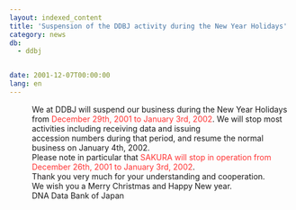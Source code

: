 ```yaml
---
layout: indexed_content
title: 'Suspension of the DDBJ activity during the New Year Holidays'
category: news
db:
  - ddbj


date: 2001-12-07T00:00:00
lang: en
---
```


<dd>We at DDBJ will suspend our business during the New Year Holidays from <font color="#FF3333">December 29th, 2001 to January 3rd, 2002</font>. We will stop most activities including receiving data and issuing<br>accession numbers during that period, and resume the normal business on January 4th, 2002.<br>
<dd>Please note in particular that <font color="#FF3333">SAKURA will stop in operation from December 26th, 2001 to January 3rd, 2002</font>.<br>
<dd>Thank you very much for your understanding and cooperation.<br>
<dd>We wish you a Merry Christmas and Happy New year.<br>
<dd>DNA Data Bank of Japan</dd>
</dd>
</dd>
</dd>
</dd>
